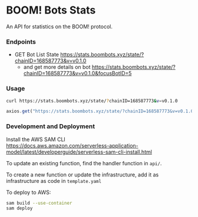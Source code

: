 # BOOM! Bots Stats

An API for statistics on the BOOM! protocol.

### Endpoints

- GET Bot List State https://stats.boombots.xyz/state/?chainID=168587773&v=v0.1.0
  - and get more details on bot https://stats.boombots.xyz/state/?chainID=168587773&v=v0.1.0&focusBotID=5

### Usage

``` bash
curl https://stats.boombots.xyz/state/?chainID=168587773&v=v0.1.0
```

``` js
axios.get("https://stats.boombots.xyz/state/?chainID=168587773&v=v0.1.0")
```

### Development and Deployment

Install the AWS SAM CLI  
https://docs.aws.amazon.com/serverless-application-model/latest/developerguide/serverless-sam-cli-install.html

To update an existing function, find the handler function in `api/`.

To create a new function or update the infrastructure, add it as infrastructure as code in `template.yaml`

To deploy to AWS:
``` bash
sam build --use-container
sam deploy
```
